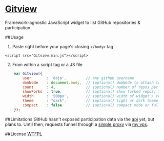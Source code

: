 [Gitview](http://bitpshr.info/gitview)
=================

Framework-agnostic JavaScript widget to list GitHub repositories & participation.

##Usage
1. Paste right before your page's closing `</body>` tag
```console
<script src="Gitview.min.js"></script>
```

2. From within a script tag or a JS file
```javascript
    var Gitview({ 
		user       : 'dojo',         // any github username
		domNode    : document.body,  // (optional) domNode to attach to
		count      : 4,              // (optional) number of repos per widget page
		showForks  : true,           // (optional) show forked repos, true by default
		width      : '500px',        // (optional) width of widget / repos
		theme 	   : "dark",  		 // (optional) light or dark theme
		compact    : false           // (optional) compact mode or full mode?
	});
```

##Limitations
GitHub hasn't exposed participation data via the [api](http://developer.github.com/v3/) yet, but plans to. Until then, requests funnel through a [simple proxy](http://benalman.com/code/projects/php-simple-proxy/docs/files/ba-simple-proxy-php.html) via [my vps](http://bitpshr.info).

##License
[WTFPL](http://sam.zoy.org/wtfpl/)
